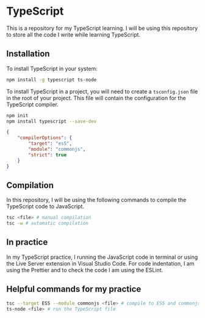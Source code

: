 # TypeScript

This is a repository for my TypeScript learning. I will be using this repository to store all the
code I write while learning TypeScript.

## Installation

To install TypeScript in your system:

```bash
npm install -g typescript ts-node
```

To install TypeScript in a project, you will need to create a `tsconfig.json` file in the root of
your project. This file will contain the configuration for the TypeScript compiler.

```bash
npm init
npm install typescript --save-dev
```

```json
{
    "compilerOptions": {
        "target": "es5",
        "module": "commonjs",
        "strict": true
    }
}
```

## Compilation

In this repository, I will be using the following commands to compile the TypeScript code to
JavaScript.

```bash
tsc <file> # manual compilation
tsc -w # automatic compilation
```

## In practice

In my TypeScript practice, I running the JavaScript code in terminal or using the Live Server
extension in Visual Studio Code. For code indentation, I am using the Prettier and to check the code
I am using the ESLint.

## Helpful commands for my practice

```bash
tsc --target ES5 --module commonjs <file> # compile to ES5 and commonjs
ts-node <file> # run the TypeScript file
```
